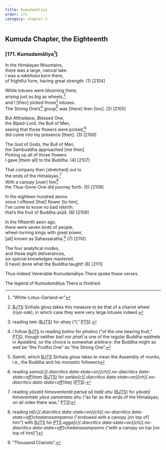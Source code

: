 ```yaml
---
title: Kumudamāliya
order: 171
category: chapter-3
---
```


## Kumuda Chapter, the Eighteenth

### \[171. Kumudamāliya[^1]\]

In the Himalayan Mountains,  
there was a large, natural lake.  
I was a *rakkhasa* born there,  
of frightful form, having great strength. (1) \[2104\]

White lotuses were blooming there,  
arising just as big as wheels,[^2]  
and I \[then\] picked those[^3] lotuses.  
The Strong One’s[^4] group[^5] was \[there\] then \[too\]. (2) \[2105\]

But Atthadassi, Blessed One,  
the Biped-Lord, the Bull of Men,  
seeing that those flowers were picked,[^6]  
did come into my presence \[then\]. (3) \[2106\]

The God of Gods, the Bull of Men,  
the Sambuddha approached \[me then\].  
Picking up all of those flowers  
I gave \[them all\] to the Buddha. (4) \[2107\]

That company then \[stretched\] out to  
the ends of the Himalayas.[^7]  
With a canopy \[over\] him[^8]  
the Thus-Gone-One did journey forth. (5) \[2108\]

In the eighteen hundred aeons  
since I offered \[that\] flower \[to him\],  
I’ve come to know no bad rebirth:  
that’s the fruit of Buddha-*pūjā*. (6) \[2109\]

In the fifteenth aeon ago,  
there were seven lords of people,  
wheel-turning kings with great power,  
\[all\] known as Sahassaratha.[^9] (7) \[2110\]

The four analytical modes,  
and these eight deliverances,  
six special knowledges mastered,  
\[I have\] done what the Buddha taught! (8) \[2111\]

Thus indeed Venerable Kumudamāliya Thera spoke these verses.

The legend of Kumudamāliya Thera is finished.

[^1]: “White-Lotus-Garland-er”

[^2]: <abbr title="Buddha Jayanthi Tripitaka Series">BJTS</abbr> Sinhala gloss takes this measure to be that of a chariot wheel (*riya-sak*), in which case they were very large lotuses indeed.

[^3]: reading *taṃ* (<abbr title="Buddha Jayanthi Tripitaka Series">BJTS</abbr>) for *ahaŋ* (“I,” <abbr title="Pali Text Society">PTS</abbr>).

[^4]: I follow <abbr title="Buddha Jayanthi Tripitaka Series">BJTS</abbr> in reading *balino* for *phalino* (“of the one bearing fruit,” <abbr title="Pali Text Society">PTS</abbr>), though neither *balī* nor *phalī* is one of the regular Buddha-epithets in *Apadāna*, so the choice is somewhat arbitrary: the Buddha might as well be “the Fruitful One” as “the Strong One”.

[^5]: *Samiti*, which <abbr title="Buddha Jayanthi Tripitaka Series">BJTS</abbr> Sinhala gloss takes to mean the Assembly of monks, i.e., the Buddha and his monastic followers

[^6]: reading *samo[c]{.diacritics data-state=on}[ch]{.no-diacritics data-state=off}itaṃ* (<abbr title="Buddha Jayanthi Tripitaka Series">BJTS</abbr>) for *saṅko[c]{.diacritics data-state=on}[ch]{.no-diacritics data-state=off}itaŋ* (<abbr title="Pali Text Society">PTS</abbr>).

[^7]: reading *yāvatā himavantantā parisā sā tadā ahu* (<abbr title="Buddha Jayanthi Tripitaka Series">BJTS</abbr>) for *yāvatā himavantato yāva samantato ahu* (“as far as the ends of the Himalayas, on all sides there was,” <abbr title="Pali Text Society">PTS</abbr>)

[^8]: reading *tā[c]{.diacritics data-state=on}[ch]{.no-diacritics data-state=off}chadanasampanno* ("endowed with a canopy \[on top of\] him”) with <abbr title="Buddha Jayanthi Tripitaka Series">BJTS</abbr> for <abbr title="Pali Text Society">PTS</abbr> *agga[c]{.diacritics data-state=on}[ch]{.no-diacritics data-state=off}chadanasampanno* (“with a canopy on top \[on top of him\]”)

[^9]: “Thousand Chariots”.
